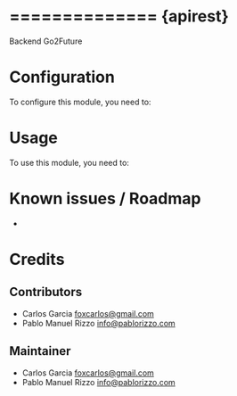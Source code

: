 ==============
{apirest}
==============

Backend Go2Future

Configuration
=============

To configure this module, you need to:


Usage
=====

To use this module, you need to:


Known issues / Roadmap
======================

*


Credits
=======

Contributors
------------

* Carlos Garcia <foxcarlos@gmail.com>
* Pablo Manuel Rizzo <info@pablorizzo.com>

Maintainer
----------

* Carlos Garcia <foxcarlos@gmail.com>
* Pablo Manuel Rizzo <info@pablorizzo.com>


